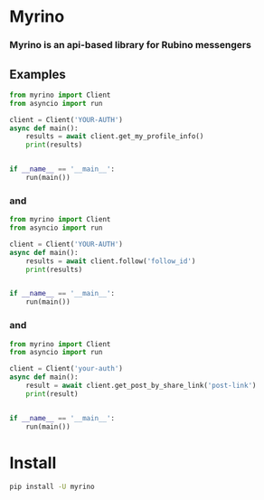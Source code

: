 # Myrino
### Myrino is an api-based library for Rubino messengers


## Examples

```python
from myrino import Client 
from asyncio import run

client = Client('YOUR-AUTH')
async def main():
    results = await client.get_my_profile_info()
    print(results)


if __name__ == '__main__':
    run(main())
```
### and
```python
from myrino import Client 
from asyncio import run

client = Client('YOUR-AUTH')
async def main():
    results = await client.follow('follow_id')
    print(results)


if __name__ == '__main__':
    run(main())
```
### and
```python
from myrino import Client
from asyncio import run

client = Client('your-auth')
async def main():
    result = await client.get_post_by_share_link('post-link')
    print(result)


if __name__ == '__main__':
    run(main()) 
```

# Install
```bash
pip install -U myrino
```
